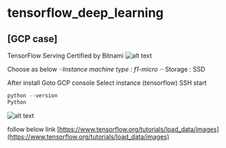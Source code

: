# tensorflow_deep_learning
## [GCP case]

TensorFlow Serving Certified by Bitnami
![alt text]( https://user-images.githubusercontent.com/20676176/98329216-0e4cb700-203b-11eb-821d-ee5cd474e6af.jpg)


Choose as below 
⋅⋅*Instance machine type : f1-micro
⋅⋅* Storage : SSD


After install
Goto GCP console
Select instance (tensorflow)
SSH start


```python
python --version
Python 
```
![alt text](https://user-images.githubusercontent.com/20676176/98328643-8dd98680-2039-11eb-99b2-7ab5a322ec4f.jpg)




follow below link
[https://www.tensorflow.org/tutorials/load_data/images](https://www.tensorflow.org/tutorials/load_data/images)

